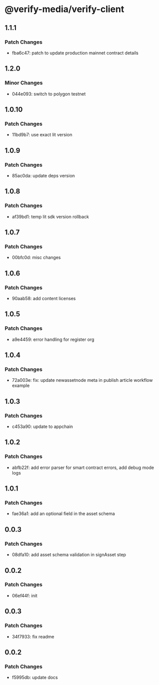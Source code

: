 # @verify-media/verify-client

## 1.1.1

### Patch Changes

- fba6c47: patch to update production mainnet contract details

## 1.2.0

### Minor Changes

- 044e093: switch to polygon testnet

## 1.0.10

### Patch Changes

- 11bd9b7: use exact lit version

## 1.0.9

### Patch Changes

- 85ac0da: update deps version

## 1.0.8

### Patch Changes

- af39bd1: temp lit sdk version rollback

## 1.0.7

### Patch Changes

- 00bfc0d: misc changes

## 1.0.6

### Patch Changes

- 90aab58: add content licenses

## 1.0.5

### Patch Changes

- a9e4459: error handling for register org

## 1.0.4

### Patch Changes

- 72a003e: fix: update newassetnode meta in publish article workflow example

## 1.0.3

### Patch Changes

- c453a90: update to appchain

## 1.0.2

### Patch Changes

- abfb22f: add error parser for smart contract errors, add debug mode logs

## 1.0.1

### Patch Changes

- fae36a1: add an optional field in the asset schema

## 0.0.3

### Patch Changes

- 08dfa10: add asset schema validation in signAsset step

## 0.0.2

### Patch Changes

- 06ef44f: init

## 0.0.3

### Patch Changes

- 34f7933: fix readme

## 0.0.2

### Patch Changes

- f5995db: update docs
